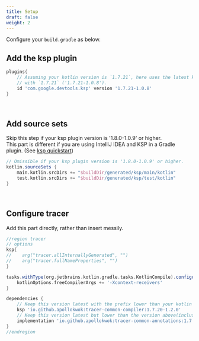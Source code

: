```yaml
---
title: Setup
draft: false
weight: 2
---
```


Configure your `build.gradle` as below.

## Add the ksp plugin
```groovy
plugins{
    // Assuming your kotlin version is `1.7.21`, here uses the latest ksp plugin version beginning 
    // with `1.7.21` ('1.7.21-1.0.8').  
    id 'com.google.devtools.ksp' version '1.7.21-1.0.8'
}
```
  
&nbsp;
## Add source sets
Skip this step if your ksp plugin version is '1.8.0-1.0.9' or higher.  
This part is different if you are using IntelliJ IDEA and KSP in a Gradle plugin. 
(See [ksp quickstart](https://kotlinlang.org/docs/ksp-quickstart.html#make-ide-aware-of-generated-code))
```groovy
// Omissible if your ksp plugin version is '1.8.0-1.0.9' or higher. 
kotlin.sourceSets {
    main.kotlin.srcDirs += "$buildDir/generated/ksp/main/kotlin"
    test.kotlin.srcDirs += "$buildDir/generated/ksp/test/kotlin"
}
```

&nbsp;
## Configure tracer
Add this part directly, rather than insert messily.
```groovy
//region tracer
// options
ksp{
//    arg("tracer.allInternallyGenerated", "")
//    arg("tracer.fullNameProperties", "")
}

tasks.withType(org.jetbrains.kotlin.gradle.tasks.KotlinCompile).configureEach {
    kotlinOptions.freeCompilerArgs += '-Xcontext-receivers'
}

dependencies {
    // Keep this version latest with the prefix lower than your kotlin version(inclusive). 
    ksp 'io.github.apollokwok:tracer-common-compiler:1.7.20-1.2.0'
    // Keep this version latest but lower than the version above(inclusive). 
    implementation 'io.github.apollokwok:tracer-common-annotations:1.7.20-1.2.0'
}
//endregion 
```